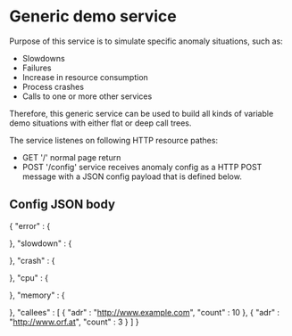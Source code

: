 # Generic demo service

Purpose of this service is to simulate specific anomaly situations, such as:

- Slowdowns
- Failures
- Increase in resource consumption
- Process crashes
- Calls to one or more other services

Therefore, this generic service can be used to build all kinds of variable demo 
situations with either flat or deep call trees.

The service listenes on following HTTP resource pathes:
- GET '/' normal page return
- POST '/config' service receives anomaly config as a HTTP POST message with a JSON config payload that is defined below.


## Config JSON body

{
  "error" : {
    
  },
  "slowdown" : {
    
  },
  "crash" : {
  
  },
  "cpu" : {
    
  },
  "memory" : {
    
  },
  "callees" : [
    { "adr" : "http://www.example.com", "count" : 10 },
    { "adr" : "http://www.orf.at", "count" : 3 }
  ]
}


